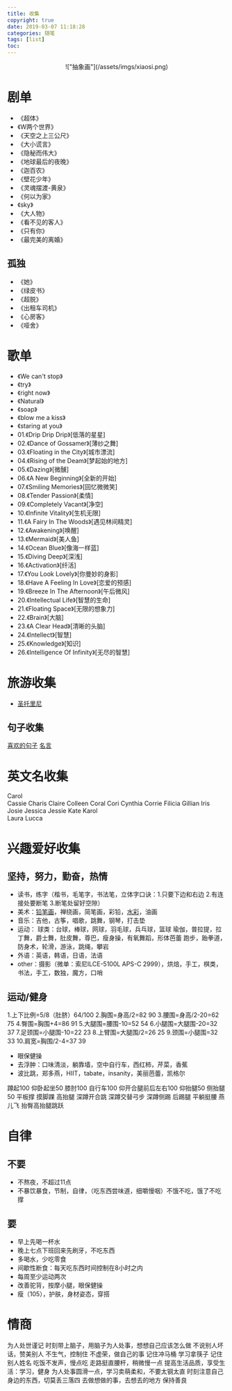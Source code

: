 ```yaml
---
title: 收集
copyright: true
date: 2019-03-07 11:18:28
categories: 随笔
tags: [list]
toc:
---
```


<center>!["抽象画"](/assets/imgs/xiaosi.png)</center> 
<!--more-->

# 剧单
* 《超体》
* 《W两个世界》
* 《天空之上三公尺》
* 《大小谎言》
* 《隐秘而伟大》
* 《地球最后的夜晚》
* 《迦百农》
* 《壁花少年》
* 《灵魂摆渡-黄泉》
* 《何以为家》
* 《sky》
* 《大人物》
* 《看不见的客人》
* 《只有你》
* 《最完美的离婚》
## 孤独
* 《她》
* 《绿皮书》
* 《超脱》
* 《出租车司机》
* 《心房客》
* 《哑舍》


# 歌单
* 《We can't stop》
* 《try》
* 《right now》
* 《Natural》
* 《soap》
* 《blow me a kiss》
* 《staring at you》
* 01.《Drip Drip Drip》[低落的星星]
* 02.《Dance of Gossamer》[薄纱之舞]
* 03.《Floating in the City》[城市漂流]
* 04.《Rising of the Deam》[梦起始的地方]
* 05.《Dazing》[微醺]
* 06.《A New Beginning》[全新的开始]
* 07.《Smiling Memories》[回忆微微笑]
* 08.《Tender Passion》[柔情]
* 09.《Completely Vacant》[净空]
* 10.《Infinite Vitality》[生机无限]
* 11.《A Fairy In The Woods》[遇见林间精灵]
* 12.《Awakening》[唤醒]
* 13.《Mermaid》[美人鱼]
* 14.《Ocean Blue》[像海一样蓝]
* 15.《Diving Deep》[深浅]
* 16.《Activation》[纤活]
* 17.《You Look Lovely》[你曼妙的身影]
* 18.《Have A Feeling In Love》[恋爱的预感]
* 19.《Breeze In The Afternoon》[午后微风]
* 20.《Intellectual Life》[智慧的生命]
* 21.《Floating Space》[无限的想象力]
* 22.《Brain》[大脑]
* 23.《A Clear Head》[清晰的头脑]
* 24.《Intellect》[智慧]
* 25.《Knowledge》[知识]
* 26.《Intelligence Of Infinity》[无尽的智慧]


# 旅游收集
* [圣托里尼](https://guchunli.github.io/2018/08/11/圣托里尼/)

## 句子收集
[喜欢的句子](https://guchunli.github.io/2018/02/02/喜欢的句子/)
[名言](https://guchunli.github.io/2019/02/22/名言/)


# 英文名收集
Carol  
Cassie 
Charis 
Claire 
Colleen 
Coral 
Cori 
Cynthia 
Corrie 
Filicia
Gillian 
Iris 
Josie 
Jessica 
Jessie 
Kate 
Karol  
Laura 
Lucca 


# 兴趣爱好收集
## 坚持，努力，勤奋，热情
* 读书，练字（楷书，毛笔字，书法笔，立体字口诀：1.只要下边和右边 2.有连接处要断笔 3.断笔处留好空隙）
* 美术：[铅笔画](https://guchunli.github.io/2018/06/12/铅笔画/)，禅绕画，简笔画，彩铅，[水彩](https://www.zhihu.com/question/31381682)，油画
* 音乐：吉他，古筝，唱歌，跳舞，钢琴，打击垫
* 运动：
球类：台球，棒球，网球，羽毛球，兵乓球，篮球
瑜伽，普拉提，拉丁舞，爵士舞，肚皮舞，尊巴，瘦身操，有氧舞蹈，形体芭蕾
跑步，跆拳道，防身术，轮滑，游泳，跳绳，攀岩
* 外语：英语，韩语，日语，法语
* other：摄影（微单：索尼ILCE-5100L APS-C 2999），烘焙，手工，棋类，书法，手工，数独，魔方，口哨

## 运动/健身
1.上下比例=5/8（肚脐）64/100
2.胸围=身高/2=82 90
3.腰围=身高/2-20=62 75
4.臀围=胸围+4=86 91
5.大腿围=腰围-10=52 54
6.小腿围=大腿围-20=32 37
7.足颈围=小腿围-10=22 23
8.上臂围=大腿围/2=26 25
9.颈围=小腿围=32 33
10.肩宽=胸围/2-4=37 39

* 眼保健操
* 去浮肿：口味清淡，躺靠墙，空中自行车，西红柿，芹菜，香蕉
* 波比跳，郑多燕，HIIT，tabate，insanity，美丽芭蕾，凯格尔

蹲起100
仰卧起坐50
膝肘100
自行车100
仰开合腿前后左右100
仰抬腿50
侧抬腿50
平板撑
摸脚踝
高抬腿
深蹲开合跳
深蹲交替弓步
深蹲侧踢
后踢腿
平躺挺腰
燕儿飞
抬臀高抬腿跳跃


# 自律
## 不要
* 不熬夜，不超过11点
* 不暴饮暴食，节制，自律，（吃东西尝味道，细嚼慢咽）不饿不吃，饿了不吃撑

## 要
* 早上先喝一杯水
* 晚上七点下班回来先刷牙，不吃东西
* 多喝水，少吃零食
* 间歇性断食：每天吃东西时间控制在8小时之内
* 每周至少运动两次
* 改善驼背，按摩小腿，眼保健操
* 瘦（105），护肤，身材姿态，穿搭


# 情商
为人处世谨记
时刻带上脑子，用脑子为人处事，想想自己应该怎么做
不说别人坏话，赞美别人
不生气，控制住
不虚荣，做自己的事
记住冲马桶
学习拿筷子
记住别人姓名
吃饭不发声，慢点吃
走路挺直腰杆，稍微慢一点
提高生活品质，享受生活：学习，健身
为人处事圆滑一点，学习卖萌柔和，不要太钢太直
时刻注意自己身边的东西，切莫丢三落四
去做想做的事，去想去的地方
保持善良
